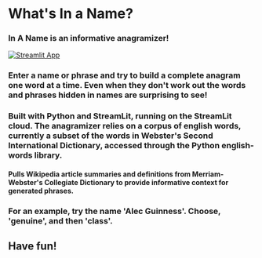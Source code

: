 # What's In a Name?
### In A Name is an informative anagramizer!

[![Streamlit App](https://static.streamlit.io/badges/streamlit_badge_black_white.svg)](https://inaname.streamlitapp.com)

### Enter a name or phrase and try to build a complete anagram one word at a time.  Even when they don't work out the words and phrases hidden in names are surprising to see!

### Built with Python and StreamLit, running on the StreamLit cloud.  The anagramizer relies on a corpus of english words, currently a subset of the words in Webster's Second International Dictionary, accessed through the Python english-words library.

#### Pulls Wikipedia article summaries and definitions from Merriam-Webster's Collegiate Dictionary to provide informative context for generated phrases.

### For an example, try the name **'Alec Guinness'**.  Choose, **'genuine'**, and then **'class'**.

## Have fun!
